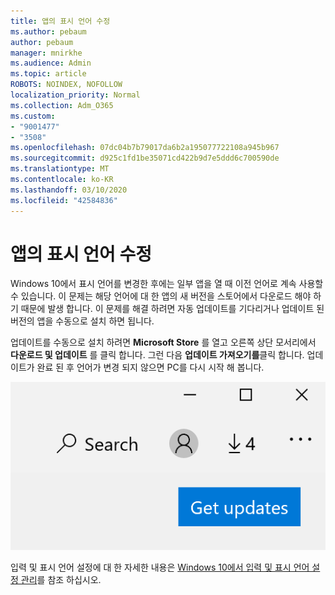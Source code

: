 ```yaml
---
title: 앱의 표시 언어 수정
ms.author: pebaum
author: pebaum
manager: mnirkhe
ms.audience: Admin
ms.topic: article
ROBOTS: NOINDEX, NOFOLLOW
localization_priority: Normal
ms.collection: Adm_O365
ms.custom:
- "9001477"
- "3508"
ms.openlocfilehash: 07dc04b7b79017da6b2a195077722108a945b967
ms.sourcegitcommit: d925c1fd1be35071cd422b9d7e5ddd6c700590de
ms.translationtype: MT
ms.contentlocale: ko-KR
ms.lasthandoff: 03/10/2020
ms.locfileid: "42584836"
---
```

# <a name="fix-the-display-language-of-apps"></a>앱의 표시 언어 수정

Windows 10에서 표시 언어를 변경한 후에는 일부 앱을 열 때 이전 언어로 계속 사용할 수 있습니다. 이 문제는 해당 언어에 대 한 앱의 새 버전을 스토어에서 다운로드 해야 하기 때문에 발생 합니다. 이 문제를 해결 하려면 자동 업데이트를 기다리거나 업데이트 된 버전의 앱을 수동으로 설치 하면 됩니다.

업데이트를 수동으로 설치 하려면 **Microsoft Store** 를 열고 오른쪽 상단 모서리에서 **다운로드 및 업데이트** 를 클릭 합니다. 그런 다음 **업데이트 가져오기를**클릭 합니다. 업데이트가 완료 된 후 언어가 변경 되지 않으면 PC를 다시 시작 해 봅니다.

![업데이트를 다운로드 합니다.](media/get-updates.png)

입력 및 표시 언어 설정에 대 한 자세한 내용은 [Windows 10에서 입력 및 표시 언어 설정 관리](https://support.microsoft.com/help/4027670/windows-10-add-and-switch-input-and-display-language-preferences)를 참조 하십시오.
